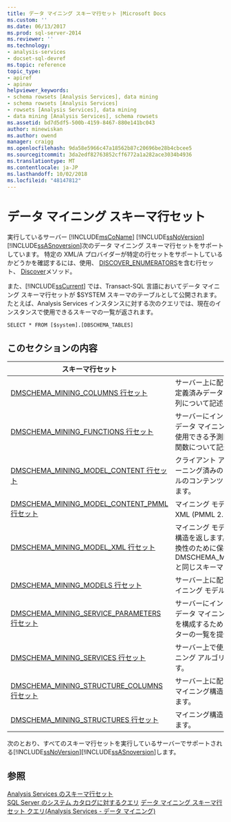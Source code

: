 ```yaml
---
title: データ マイニング スキーマ行セット |Microsoft Docs
ms.custom: ''
ms.date: 06/13/2017
ms.prod: sql-server-2014
ms.reviewer: ''
ms.technology:
- analysis-services
- docset-sql-devref
ms.topic: reference
topic_type:
- apiref
- apinav
helpviewer_keywords:
- schema rowsets [Analysis Services], data mining
- schema rowsets [Analysis Services]
- rowsets [Analysis Services], data mining
- data mining [Analysis Services], schema rowsets
ms.assetid: bd7d5df5-500b-4159-8467-880e141bc043
author: minewiskan
ms.author: owend
manager: craigg
ms.openlocfilehash: 9da58e5966c47a18562b87c20696be28b4cbcee5
ms.sourcegitcommit: 3da2edf82763852cff6772a1a282ace3034b4936
ms.translationtype: MT
ms.contentlocale: ja-JP
ms.lasthandoff: 10/02/2018
ms.locfileid: "48147812"
---
```

# <a name="data-mining-schema-rowsets"></a>データ マイニング スキーマ行セット
  実行しているサーバー [!INCLUDE[msCoName](../../../includes/msconame-md.md)] [!INCLUDE[ssNoVersion](../../../includes/ssnoversion-md.md)] [!INCLUDE[ssASnoversion](../../../includes/ssasnoversion-md.md)]次のデータ マイニング スキーマ行セットをサポートしています。 特定の XML/A プロバイダーが特定の行セットをサポートしているかどうかを確認するには、使用、 [DISCOVER_ENUMERATORS](../xml/discover-enumerators-rowset.md)を含む行セット、 [Discover](../../xmla/xml-elements-methods-discover.md)メソッド。  
  
 また、[!INCLUDE[ssCurrent](../../../includes/sscurrent-md.md)] では、Transact-SQL 言語においてデータ マイニング スキーマ行セットが $SYSTEM スキーマのテーブルとして公開されます。 たとえば、Analysis Services インスタンスに対する次のクエリでは、現在のインスタンスで使用できるスキーマの一覧が返されます。  
  
```  
SELECT * FROM [$system].[DBSCHEMA_TABLES]  
```  
  
## <a name="in-this-section"></a>このセクションの内容  
  
|スキーマ行セット|説明|  
|-------------------|-----------------|  
|[DMSCHEMA_MINING_COLUMNS 行セット](dmschema-mining-columns-rowset.md)|サーバー上に配置されているすべての定義済みデータ マイニング モデルの各列について記述します。|  
|[DMSCHEMA_MINING_FUNCTIONS 行セット](dmschema-mining-functions-rowset.md)|サーバーにインストールされている各データ マイニング アルゴリズムと共に使用できる予測関数およびマイニング関数について記述します。|  
|[DMSCHEMA_MINING_MODEL_CONTENT 行セット](dmschema-mining-model-content-rowset.md)|クライアント アプリケーションでトレーニング済みのデータ マイニング モデルのコンテンツを参照できるようにします。|  
|[DMSCHEMA_MINING_MODEL_CONTENT_PMML 行セット](dmschema-mining-model-content-pmml-rowset.md)|マイニング モデルのコンテンツの XML (PMML 2.1) 表記を返します。|  
|[DMSCHEMA_MINING_MODEL_XML 行セット](dmschema-mining-model-xml-rowset.md)|マイニング モデルの XML (PMML 2.1) 構造を返します。 旧バージョンとの互換性のために保持されている DMSCHEMA_MINING_MODEL_PMML と同じスキーマです。|  
|[DMSCHEMA_MINING_MODELS 行セット](dmschema-mining-models-rowset.md)|サーバー上に配置されているデータ マイニング モデルを列挙します。|  
|[DMSCHEMA_MINING_SERVICE_PARAMETERS 行セット](dmschema-mining-service-parameters-rowset.md)|サーバーにインストールされている各データ マイニング アルゴリズムの動作を構成するために使用できるパラメーターの一覧を提供します。|  
|[DMSCHEMA_MINING_SERVICES 行セット](dmschema-mining-services-rowset.md)|サーバー上で使用できる各データ マイニング アルゴリズムについて記述します。|  
|[DMSCHEMA_MINING_STRUCTURE_COLUMNS 行セット](dmschema-mining-structure-columns-rowset.md)|サーバー上に配置されているすべてのマイニング構造の各列について記述します。|  
|[DMSCHEMA_MINING_STRUCTURES 行セット](dmschema-mining-structures-rowset.md)|マイニング構造に関する情報を列挙します。|  
  
 次のとおり、すべてのスキーマ行セットを実行しているサーバーでサポートされる[!INCLUDE[ssNoVersion](../../../includes/ssnoversion-md.md)][!INCLUDE[ssASnoversion](../../../includes/ssasnoversion-md.md)]します。  
  
## <a name="see-also"></a>参照  
 [Analysis Services のスキーマ行セット](../../schema-rowsets/analysis-services-schema-rowsets.md)   
 [SQL Server のシステム カタログに対するクエリ](https://technet.microsoft.com/en-us/library/ms189082\(v=sql.110\).aspx)   
 [データ マイニング スキーマ行セット クエリ&#40;Analysis Services - データ マイニング&#41;](../../data-mining/data-mining-schema-rowsets-ssas.md)  
  
  
